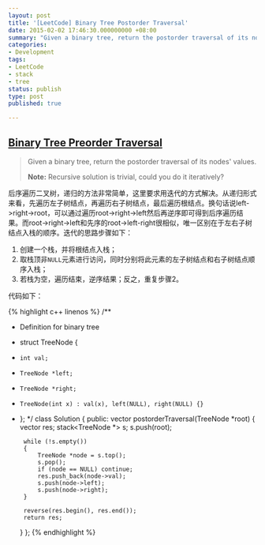```yaml
---
layout: post
title: '[LeetCode] Binary Tree Postorder Traversal'
date: 2015-02-02 17:46:30.000000000 +08:00
summary: "Given a binary tree, return the postorder traversal of its nodes' values."
categories:
- Development
tags:
- LeetCode
- stack
- tree
status: publish
type: post
published: true

---
```


## [Binary Tree Preorder Traversal](https://oj.leetcode.com/problems/binary-tree-preorder-traversal/)

> Given a binary tree, return the postorder traversal of its nodes' values.
>
> **Note:** Recursive solution is trivial, could you do it iteratively?

后序遍历二叉树，递归的方法非常简单，这里要求用迭代的方式解决。从递归形式来看，先遍历左子树结点，再遍历右子树结点，最后遍历根结点。换句话说left->right->root，可以通过遍历root->right->left然后再逆序即可得到后序遍历结果。而root->right->left和先序的root->left-right很相似，唯一区别在于左右子树结点入栈的顺序。迭代的思路步骤如下：

1. 创建一个栈，并将根结点入栈；
2. 取栈顶非`NULL`元素进行访问，同时分别将此元素的左子树结点和右子树结点顺序入栈；
3. 若栈为空，遍历结束，逆序结果；反之，重复步骤2。

代码如下：

{% highlight c++ linenos %}
/**
 * Definition for binary tree
 * struct TreeNode {
 *     int val;
 *     TreeNode *left;
 *     TreeNode *right;
 *     TreeNode(int x) : val(x), left(NULL), right(NULL) {}
 * };
 */
class Solution {
public:
    vector<int> postorderTraversal(TreeNode *root) {
        vector<int> res;
        stack<TreeNode *> s;
        s.push(root);
        
        while (!s.empty())
        {
            TreeNode *node = s.top();
            s.pop();
            if (node == NULL) continue;
            res.push_back(node->val);
            s.push(node->left);
            s.push(node->right);
        }
        
        reverse(res.begin(), res.end());
        return res;
    }
};
{% endhighlight %}